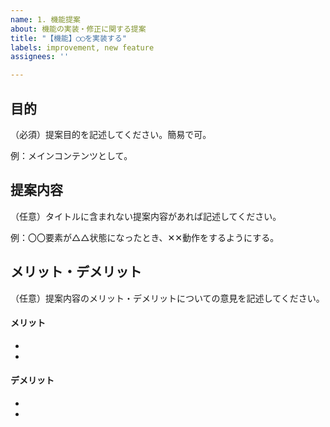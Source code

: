 ```yaml
---
name: 1. 機能提案
about: 機能の実装・修正に関する提案
title: "【機能】◯◯を実装する"
labels: improvement, new feature
assignees: ''

---
```


## 目的
（必須）提案目的を記述してください。簡易で可。

例：メインコンテンツとして。

## 提案内容
（任意）タイトルに含まれない提案内容があれば記述してください。

例：〇〇要素が△△状態になったとき、✕✕動作をするようにする。

## メリット・デメリット
（任意）提案内容のメリット・デメリットについての意見を記述してください。

#### メリット
- 
- 
#### デメリット
- 
-
